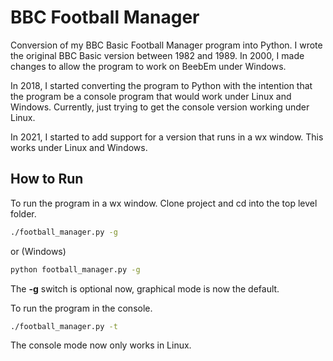 # BBC Football Manager
Conversion of my BBC Basic Football Manager program into Python.
I wrote the original BBC Basic version between 1982 and 1989.
In 2000, I made changes to allow the program to work on BeebEm under Windows.

In 2018, I started converting the program to Python with the intention that the program be a console program that would work under Linux and Windows.
Currently, just trying to get the console version working under Linux.
  
In 2021, I started to add support for a version that runs in a wx window.  This works under Linux and Windows.

## How to Run
To run the program in a wx window.  Clone project and cd into the top level folder.
```bash
./football_manager.py -g
```
or (Windows)
```bash
python football_manager.py -g
```
The **-g** switch is optional now, graphical mode is now the default.

To run the program in the console.  
```bash
./football_manager.py -t
```
The console mode now only works in Linux.
